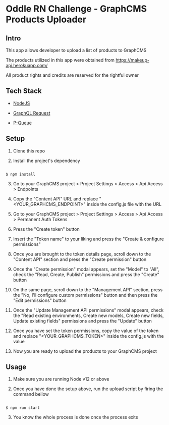 # Oddle RN Challenge - GraphCMS Products Uploader

## Intro

This app allows developer to upload a list of products to GraphCMS

The products utilized in this app were obtained from https://makeup-api.herokuapp.com/

All product rights and credits are reserved for the rightful owner


## Tech Stack

- [NodeJS](https://nodejs.org/en/)

- [GraphQL Request](https://www.npmjs.com/package/graphql-request)

- [P-Queue](https://www.npmjs.com/package/p-queue)


## Setup

1. Clone this repo

2. Install the project's dependency

```

$ npm install

```

3. Go to your GraphCMS project > Project Settings > Access > Api Access > Endpoints

4. Copy the "Content API" URL and replace "<YOUR_GRAPHCMS_ENDPOINT>" inside the config.js file with the URL 

5. Go to your GraphCMS project > Project Settings > Access > Api Access > Permanent Auth Tokens

6. Press the "Create token" button

7. Insert the "Token name" to your liking and press the "Create & configure permissions"

8. Once you are brought to the token details page, scroll down to the "Content API" section and press the "Create permission" button

9. Once the "Create permission" modal appears, set the "Model" to "All", check the "Read, Create, Publish" permissions and press the "Create" button

10. On the same page, scroll down to the "Management API" section, press the "No, I'll configure custom permissions" button and then press the "Edit permissions" button

11. Once the "Update Management API permissions" modal appears, check the "Read existing environments, Create new models, Create new fields, Update existing fields" permissions and press the "Update" button

12. Once you have set the token permissions, copy the value of the token and replace "<YOUR_GRAPHCMS_TOKEN>" inside the config.js with the value

13. Now you are ready to upload the products to your GraphCMS project


## Usage

1. Make sure you are running Node v12 or above

2. Once you have done the setup above, run the upload script by firing the command bellow 

```

$ npm run start

```

3. You know the whole process is done once the process exits